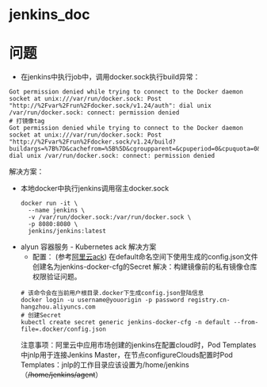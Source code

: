 # jenkins_doc
# 问题
- 在jenkins中执行job中，调用docker.sock执行build异常：
```
Got permission denied while trying to connect to the Docker daemon socket at unix:///var/run/docker.sock: Post "http://%2Fvar%2Frun%2Fdocker.sock/v1.24/auth": dial unix /var/run/docker.sock: connect: permission denied
# 打镜像tag
Got permission denied while trying to connect to the Docker daemon socket at unix:///var/run/docker.sock: Post "http://%2Fvar%2Frun%2Fdocker.sock/v1.24/build?buildargs=%7B%7D&cachefrom=%5B%5D&cgroupparent=&cpuperiod=0&cpuquota=0&cpusetcpus=&cpusetmems=&cpushares=0&dockerfile=Dockerfile&version=1": dial unix /var/run/docker.sock: connect: permission denied
```
解决方案：
- 本地docker中执行jenkins调用宿主docker.sock
  ```
  docker run -it \
    --name jenkins \
    -v /var/run/docker.sock:/var/run/docker.sock \
    -p 8080:8080 \
    jenkins/jenkins:latest
  ```
- alyun 容器服务 - Kubernetes ack 解决方案
  + 配置： (参考[阿里云ack](https://help.aliyun.com/document_detail/106712.html))
  在default命名空间下使用生成的config.json文件创建名为jenkins-docker-cfg的Secret
  解决：构建镜像前的私有镜像仓库权限验证问题。
  ```
  # 该命令会在当前用户根目录.docker下生成config.json登陆信息
  docker login -u username@youorigin -p password registry.cn-hangzhou.aliyuncs.com
  # 创建Secret
  kubectl create secret generic jenkins-docker-cfg -n default --from-file=.docker/config.json
  ```
  注意事项：阿里云中应用市场创建的jenkins在配置cloud时，Pod Templates中jnlp用于连接Jenkins Master，在节点configureClouds配置时Pod Templates：jnlp的工作目录应该设置为/home/jenkins（~~/home/jenkins/agent~~）

